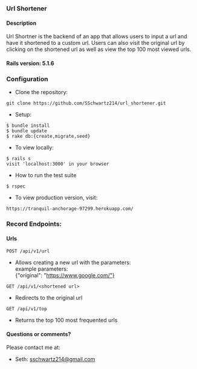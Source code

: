 ### Url Shortener

#### Description

Url Shortner is the backend of an app that allows users to input a url and have it shortened to a custom url.  Users can also visit the original url by clicking on the shortened url as well as view the top 100 most viewed urls.

#### Rails version: 5.1.6

### Configuration

* Clone the repository:
```
git clone https://github.com/SSchwartz214/url_shortener.git
```

* Setup:
```
$ bundle install
$ bundle update
$ rake db:{create,migrate,seed}
```

* To view locally:
```
$ rails s
visit 'localhost:3000' in your browser
```
* How to run the test suite
```
$ rspec
```

* To view production version, visit:
```
https://tranquil-anchorage-97299.herokuapp.com/
```

### Record Endpoints:

#### Urls
```
POST /api/v1/url
```
   * Allows creating a new url with the parameters:<br/>
   example parameters:<br/>
   {"original": "https://www.google.com/"}<br/>
```
GET /api/v1/<shortened url>
```
  * Redirects to the original url
```
GET /api/v1/top
```
  * Returns the top 100 most frequented urls

#### Questions or comments?

Please contact me at:

* Seth: sschwartz214@gmail.com
